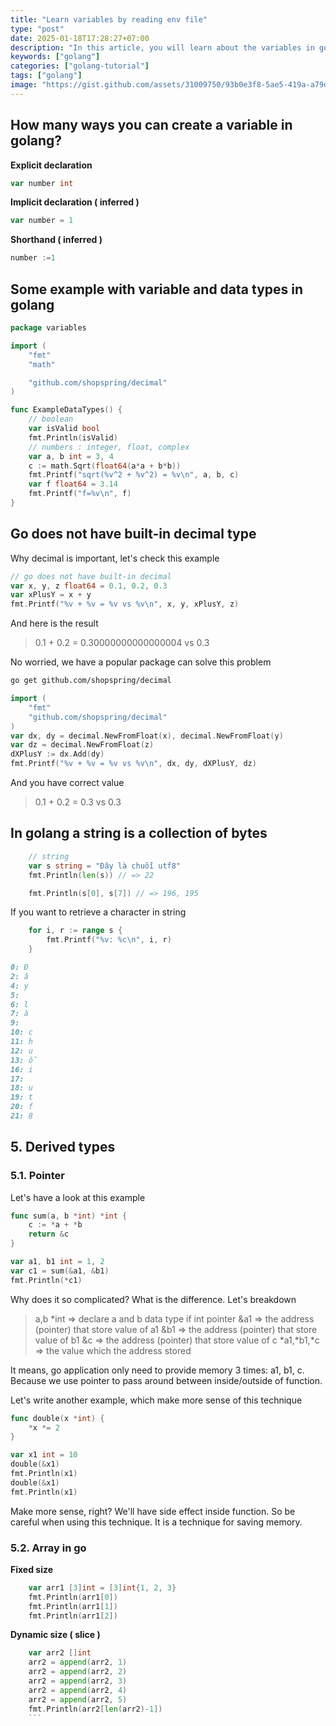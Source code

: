 ```yaml
---
title: "Learn variables by reading env file"
type: "post"
date: 2025-01-18T17:28:27+07:00
description: "In this article, you will learn about the variables in golang"
keywords: ["golang"]
categories: ["golang-tutorial"]
tags: ["golang"]
image: "https://gist.github.com/assets/31009750/93b0e3f8-5ae5-419a-a79d-d0ca429c4a37"
---
```


## How many ways you can create a variable in golang?

**Explicit declaration**

```go
var number int
```

**Implicit declaration ( inferred )**

```go
var number = 1
```

**Shorthand ( inferred )**

```go
number :=1
```

## Some example with variable and data types in golang

```go
package variables

import (
	"fmt"
	"math"

	"github.com/shopspring/decimal"
)

func ExampleDataTypes() {
	// boolean
	var isValid bool
	fmt.Println(isValid)
	// numbers : integer, float, complex
	var a, b int = 3, 4
	c := math.Sqrt(float64(a*a + b*b))
	fmt.Printf("sqrt(%v^2 + %v^2) = %v\n", a, b, c)
	var f float64 = 3.14
	fmt.Printf("f=%v\n", f)
}
```

## Go does not have built-in decimal type

Why decimal is important, let's check this example

```go
// go does not have built-in decimal
var x, y, z float64 = 0.1, 0.2, 0.3
var xPlusY = x + y
fmt.Printf("%v + %v = %v vs %v\n", x, y, xPlusY, z)
```

And here is the result

> 0.1 + 0.2 = 0.30000000000000004 vs 0.3

No worried, we have a popular package can solve this problem

```sh
go get github.com/shopspring/decimal
```

```go
import (
	"fmt"
	"github.com/shopspring/decimal"
)
var dx, dy = decimal.NewFromFloat(x), decimal.NewFromFloat(y)
var dz = decimal.NewFromFloat(z)
dXPlusY := dx.Add(dy)
fmt.Printf("%v + %v = %v vs %v\n", dx, dy, dXPlusY, dz)
```

And you have correct value

> 0.1 + 0.2 = 0.3 vs 0.3

## In golang a string is a collection of bytes

```go
	// string
	var s string = "Đây là chuỗi utf8"
	fmt.Println(len(s)) // => 22

    fmt.Println(s[0], s[7]) // => 196, 195
```

If you want to retrieve a character in string

```go
	for i, r := range s {
		fmt.Printf("%v: %c\n", i, r)
	}
```

```md
0: Đ
2: â
4: y
5:  
6: l
7: à
9:  
10: c
11: h
12: u
13: ỗ
16: i
17:  
18: u
19: t
20: f
21: 8
```

## 5. Derived types

### 5.1. Pointer

Let's have a look at this example

```go
func sum(a, b *int) *int {
	c := *a + *b
	return &c
}

var a1, b1 int = 1, 2
var c1 = sum(&a1, &b1)
fmt.Println(*c1)
```

Why does it so complicated? What is the difference.
Let's breakdown

> a,b \*int => declare a and b data type if int pointer
> &a1 => the address (pointer) that store value of a1
> &b1 => the address (pointer) that store value of b1
> &c => the address (pointer) that store value of c
> \*a1,\*b1,\*c => the value which the address stored

It means, go application only need to provide memory 3 times: a1, b1, c.
Because we use pointer to pass around between inside/outside of function.

Let's write another example, which make more sense of this technique

```go
func double(x *int) {
	*x *= 2
}

var x1 int = 10
double(&x1)
fmt.Println(x1)
double(&x1)
fmt.Println(x1)
```

Make more sense, right? We'll have side effect inside function. So be careful when using this technique.
It is a technique for saving memory.

### 5.2. Array in go

**Fixed size**

```go
	var arr1 [3]int = [3]int{1, 2, 3}
	fmt.Println(arr1[0])
	fmt.Println(arr1[1])
	fmt.Println(arr1[2])
```

**Dynamic size ( slice )**

````go
	var arr2 []int
	arr2 = append(arr2, 1)
	arr2 = append(arr2, 2)
	arr2 = append(arr2, 3)
	arr2 = append(arr2, 4)
	arr2 = append(arr2, 5)
	fmt.Println(arr2[len(arr2)-1])
	```
````
